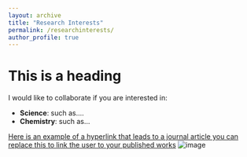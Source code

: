 ```yaml
---
layout: archive
title: "Research Interests"
permalink: /researchinterests/
author_profile: true
---
```


# This is a heading

I would like to collaborate if you are interested in:

- **Science**: such as....
- **Chemistry**: such as...

[Here is an example of a hyperlink that leads to a journal article you can replace this to link the user to your published works](https://www.sciencedirect.com/science/article/pii/S1532046413001974)
![image](https://github.com/user-attachments/assets/0fa1b165-d599-4197-bc9c-f53649526fe0)
